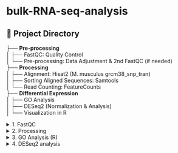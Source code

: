 # bulk-RNA-seq-analysis

## 📂 Project Directory  
├── **Pre-processing**  
│   ├── FastQC: Quality Control  
│   └── Pre-processing: Data Adjustment & 2nd FastQC (if needed)  
├── **Processing**  
│   ├── Alignment: Hisat2 (M. musculus grcm38_snp_tran)  
│   ├── Sorting Aligned Sequences: Samtools  
│   └── Read Counting: FeatureCounts  
├── **Differential Expression**  
│   ├── GO Analysis  
│   ├── DESeq2 (Normalization & Analysis)  
│   └── Visualization in R  


<details>
  <summary> 1. FastQC</summary>
  
### **FastQC input-output**
1. Create folder: fastq 🗂️
2. `.fastq.gz` files in /path/to/your/fastq/files

| **Category**       | **Details**                        |
|--------------------|------------------------------------|
| **Input Folder**     | `/path/to/your/fastq/files` (Change this to your actual FASTQ directory) |
| **Input Files**      | `.fastq.gz` files |
| **Output Folder**    | `/path/to/output/directory` (Change this to your desired output location) |
| **Output Files**     | FastQC reports (`.html`, `.zip`) for each `.fastq.gz` file |
| **Requirements**     | - `fastqc` (automatically installed if missing)  <br> - Sufficient disk space for output files <br> - Appropriate permissions to read/write in specified directories |

<summary> 1.1 Pre-processing (if needed)</summary>

---

*Requirements*
+ **System Packages**: gzip, cutadapt, fastp, fastqc, fastuniq, STAR
+ **Input Files**: Paired-end .fastq.gz files with _R1_001.fastq.gz and _R2_001.fastq.gz format.
    
### **Pre-processing Input and Output**

| **Step**               | **Input Folder/Files**                        | **Output Folder/Files**                     | **Requirements**                     |
|-----------------------|------------------------------------------------|------------------------------------------------|---------------------------------------------|
| **Installation**        | N/A                                             | Installed programs: gzip, cutadapt, fastp, fastqc, fastuniq, STAR | sudo apt install, pip install             |
| **Step 0: Decompression**| `/path/to/your/Folder_data/*.fastq.gz`     | Decompressed `.fastq` files in the same folder | `gzip` tool                               |
| **Step 1: Adapter Trimming** | `/path/to/your/Folder_data/*_R1_001.fastq`, `_R2_001.fastq` | Trimmed FASTQ files: `*_trimmed_R1.fastq`, `*_trimmed_R2.fastq` | `cutadapt` tool                            |
| **Step 2: Quality Filtering** | Trimmed FASTQ files from Step 1             | Filtered FASTQ files: `*_filtered_R1.fastq`, `*_filtered_R2.fastq` | `fastp` tool                               |
| **Step 3: Deduplication**    | Filtered FASTQ files from Step 2            | Deduplicated FASTQ files in `/deduplicated` folder | `fastuniq` tool                           |
| **Step 4: FastQC Analysis**  | Deduplicated FASTQ files in `/deduplicated` | FASTQC reports in `/FastQC_results` folder    | `fastqc` tool                             |
| **Step 5: STAR Genome Indexing**| Genome FASTA file, GTF file               | Indexed genome data in `/GENOME_DIR` folder    | `STAR` tool                                |

</details>

<details>
  <summary> 2. Processing</summary>

  ### Key Notes
- **Input Folders:** Primary input paths are `/gene_count_file/path*` and `/path/to/your/Folder_data`.
- **Output Folders:** Results are stored under `/path/to/your/Folder_data/STAR_results/`.
- **Dependencies:** The code ensures all required tools are installed and verified before execution.


| **Step** | **Input Folder(s)** | **Input Files** | **Output Folder(s)** | **Output Files** | **Requirements** |
|------------|------------------------|--------------------|----------------------------|-----------------------|--------------------|
| **1. Installation** | N/A | N/A | N/A | Installed tools | `wget`, `curl`, `unzip`, `gzip`, `jq`, `samtools`, `subread`, `fastqc`, `cutadapt`, `fastp`, `fastuniq`, `STAR` |
| **2. Genome Indexing** | `/Reference/STAR_Index/path` | `Mus_musculus.GRCm39.dna.primary_assembly.fa`, `Mus_musculus.GRCm39.109.gtf` | `/Reference/STAR_Index/path` | Genome index files (e.g., `SA`, `.txt`, `.out`) | `STAR` |
| **3. STAR Alignment** | `/gene_count_file/path/deduplicated/pathFolder` | `*_unique_R1.fastq.gz`, `*_unique_R2.fastq.gz` | `/gene_count_file/path/STAR_results/path` | `.bam` files (e.g., `*_Aligned.sortedByCoord.out.bam`) | `STAR` |
| **4. BAM QC with Samtools** | `/gene_count_file/path/STAR_results/path` | `.bam` files from STAR alignment | Same as input folder | `.txt` QC files (e.g., `*_alignment_stats.txt`) | `samtools` |
| **5. Alignment Summary CSV** | `/gene_count_file/path/STAR_results/path` | `.txt` QC files from Samtools | Same as input folder | `alignment_summary.csv` | `samtools`, `awk` |
| **6. FeatureCounts - Gene Quantification** | `/gene_count_file/path/STAR_results/path` | `.bam` files from STAR alignment, `Mus_musculus.GRCm39.109.gtf` | Same as input folder | `gene_counts.txt`, `gene_counts.csv` | `featureCounts` (from `subread`) |
| **7. Gene Symbol Mapping** | `/gene_count_file/path/STAR_results/` | `gene_counts.csv` | Same as input folder | `gene_counts_with_symbols.csv` | `curl`, `jq` |


</details>

<details>
  <summary>3. GO Analysis (R)</summary>
  
1. Create folder: go_analysis 🗂️
2. gene_count.csv file in your/path/go_analysis

### **GO Analysis Input/Output**

| **Category**      | **Details** |
|-------------------|--------------|
| **Input Folder**    | `/your/folder/R_studio/go_analysis/` |
| **Input Files**     | `metadata.csv`<br>`gene_counts.csv` |
| **Output Folder**   | `/your/folder/R_studio/go_analysis/` |
| **Output Files**    | `<Condition1>_<Type1>_vs_<Condition2>_<Type2>_go_enrichment_results.csv` (GO enrichment result CSV for each condition comparison) |
| **Requirements**    | R libraries: `clusterProfiler`, `org.Mm.eg.db`, `readr`, `ggplot2`, `dplyr` |
| **Input Data Description** | **`metadata.csv`** - Contains `Sample`, `Condition`, and `Type` labels<br>**`gene_counts.csv`** - Contains gene expression data with sample-specific columns (`F_INPT`, `F_IP`, `N_INPT`, `N_IP`) |
| **Process**         | 1. Load metadata to map sample conditions and types<br>2. Read gene count data<br>3. Perform GO enrichment analysis for each condition & type combination<br>4. Visualize the top enriched GO terms with dot plots |
| **Output Data Description** | GO enrichment CSV files with detailed ontology information (BP, MF, CC), adjusted p-values, and gene counts |
| **Visualization**   | Dot plots for top GO terms in each category (BP, MF, CC) |

</details>

<details>
  <summary>4. DESeq2 analysis</summary>
To adapt this script to different experiments, modify:
Here’s a clear and structured Markdown table summarizing the **inputs**, **requirements**, and **outputs** for your workflow, formatted for easy visualization on GitHub:  

## 📋 Workflow Summary

| **Step**                     | **Input Files**                  | **Requirements**                              | **Output Files**                                  |
|------------------------------|----------------------------------|------------------------------------------------|-----------------------------------------------------|
| **Step 1: Load Data**         | `counts_file.csv`<br>`metadata_file.csv` | Libraries: `tidyverse`, `DESeq2`, `pheatmap`  | N/A                                                 |
| **Step 2: Normalize Input**   | `counts_file.csv`<br>`metadata_file.csv` | DESeq2 (Normalization)                         | Normalized Input Counts (In-memory object)          |
| **Step 3: Enrichment Ratios** | Normalized Input Counts<br>IP Counts   | Metadata with `Sample`, `Condition`, `Type`     | `enrichment_ratios.csv`                             |
| **Step 4: Within-condition Analysis** | `enrichment_ratios.csv`        | Correct Sample Order in Metadata                | `within_condition_results_familiar.csv`<br>`within_condition_results_novel.csv` |
| **Step 5: Between-condition Analysis** | `enrichment_ratios.csv`        | Metadata conditions labeled as 'Familiar' and 'Novel' | `between_condition_results.csv`<br>`significant_between_condition_results.csv` |
| **Step 6: Visualizations**    | `between_condition_results.csv`<br>`enrichment_ratios.csv` | Libraries: `ggplot2`, `pheatmap`                | Volcano Plot<br>Heatmap<br>Scatter Plot             |
``

### Key Notes:
✅ **Input Files**:
- `counts_file.csv`: Raw gene counts with genes as rows and samples as columns.  
- `metadata_file.csv`: Metadata containing `Sample`, `Condition`, and `Type`.  

✅ **Requirements**:
- Libraries: `tidyverse`, `DESeq2`, `pheatmap`.  
- Metadata must match sample order and include correct labels.  

✅ **Output Files**:
- Multiple CSV files with results for each analysis step.  
- Visual outputs include Volcano plot, Heatmap, and Scatter plot.  

This table is GitHub-friendly and provides a clear reference for users modifying or applying this workflow in future experiments. 🚀

1. Metadata file: Ensure it has "Sample", "Condition", and "Type" columns. --- Lines 11-12
```
raw_counts <- read.csv("counts_file.csv", row.names = 1)  # Ensure first column contains gene names
metadata <- read.csv("metadata_file.csv")
```
3. Conditions: Update "Familiar" and "Novel" if using new conditions.
4. Types: Ensure "Input" and "IP" match dataset terminology.
```
  input_metadata <- metadata[metadata$Type == "Input", ]  # Ensure 'Type' values match exactly
input_counts <- raw_counts[, input_metadata$Sample]
```

6. Thresholds: Adjust p-value cutoff (0.05) and log2 fold change (>1) as needed.
7. Normalization method: If needed, change from DESeq2-based normalization to another approach.

<summary>4.1 Visualization </summary>

Generic Variables for Future Experiments
+ between_condition_results → Results containing enrichment ratios and significance values
+ enrichment_ratios → Table with calculated enrichment ratios
+ norm_input_counts → Normalized counts for Input samples
+ ip_counts → Normalized counts for IP samples
+ Sig_bc_results → List of genes with significant differential enrichment

  ### Visualization Summary: Inputs and Outputs

| **Plot Type**        | **Input Data**                  | **Output Description**                                   |
|----------------------|---------------------------------|-----------------------------------------------------------|
| **Volcano Plot**       | `between_condition_results`     | Highlights significantly enriched genes using Log2(dER) vs -Log10(p-value) with a red threshold line at p = 0.05. |
| **Heatmap**            | `enrichment_ratios` + `Sig_bc_results$Gene` | Displays significant genes' enrichment ratios in a clustered heatmap format. |
| **Scatter Plot**       | `norm_input_counts` + `ip_counts` + `Sig_bc_results$Gene` | Visualizes normalized Input vs IP counts, with significant genes highlighted in red. |

### Key Notes for Future Modifications
- **Volcano Plot**: Adjust the p-value threshold (e.g., `-log10(0.01)` for stricter filtering).
- **Heatmap**: Change clustering options or color schemes to improve visibility for large gene sets.
- **Scatter Plot**: Modify color scales, axis limits, or density settings for clearer visualization.

